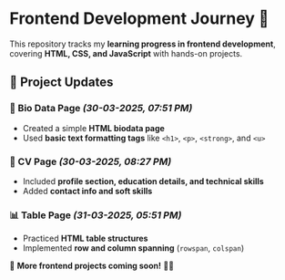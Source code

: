 # **Frontend Development Journey** 🚀  

This repository tracks my **learning progress in frontend development**, covering **HTML, CSS, and JavaScript** with hands-on projects.  

## **📆 Project Updates**  

### 📄 Bio Data Page *(30-03-2025, 07:51 PM)*  
- Created a simple **HTML biodata page**  
- Used **basic text formatting tags** like `<h1>`, `<p>`, `<strong>`, and `<u>`  

### 📜 CV Page *(30-03-2025, 08:27 PM)*    
- Included **profile section, education details, and technical skills**  
- Added **contact info and soft skills**  

### 📊 Table Page *(31-03-2025, 05:51 PM)*  
- Practiced **HTML table structures**  
- Implemented **row and column spanning** (`rowspan`, `colspan`)   

📌 **More frontend projects coming soon!** 🚀🔥  
